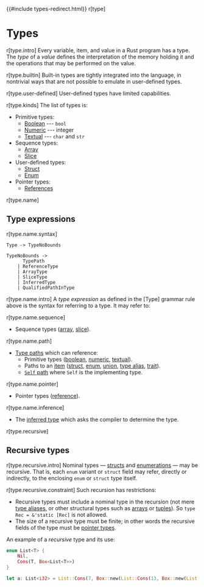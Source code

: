 {{#include types-redirect.html}}
r[type]
# Types

r[type.intro]
Every variable, item, and value in a Rust program has a type. The _type_ of a
*value* defines the interpretation of the memory holding it and the operations
that may be performed on the value.

r[type.builtin]
Built-in types are tightly integrated into the language, in nontrivial ways
that are not possible to emulate in user-defined types.

r[type.user-defined]
User-defined types have limited capabilities.

r[type.kinds]
The list of types is:

* Primitive types:
    * [Boolean] --- `bool`
    * [Numeric] --- integer
    * [Textual] --- `char` and `str`
* Sequence types:
    * [Array]
    * [Slice]
* User-defined types:
    * [Struct]
    * [Enum]
* Pointer types:
    * [References]
<!-- * Trait types:
    * [Trait objects]
    * [Impl trait] -->

r[type.name]
## Type expressions

r[type.name.syntax]
```grammar,types
Type -> TypeNoBounds

TypeNoBounds ->
      TypePath
    | ReferenceType
    | ArrayType
    | SliceType
    | InferredType
    | QualifiedPathInType
```

r[type.name.intro]
A _type expression_ as defined in the [Type] grammar rule above is the syntax
for referring to a type. It may refer to:

r[type.name.sequence]
* Sequence types ([array], [slice]).

r[type.name.path]
* [Type paths] which can reference:
    * Primitive types ([boolean], [numeric], [textual]).
    * Paths to an [item] ([struct], [enum], [union], [type alias], [trait]).
    * [`Self` path] where `Self` is the implementing type.

r[type.name.pointer]
* Pointer types ([reference]).

r[type.name.inference]
* The [inferred type] which asks the compiler to determine the type.

r[type.recursive]
## Recursive types

r[type.recursive.intro]
Nominal types &mdash; [structs] and [enumerations] &mdash; may be
recursive. That is, each `enum` variant or `struct` field may
refer, directly or indirectly, to the enclosing `enum` or `struct` type itself.

r[type.recursive.constraint]
Such recursion has restrictions:

* Recursive types must include a nominal type in the recursion (not mere [type
  aliases], or other structural types such as [arrays] or [tuples]). So `type
  Rec = &'static [Rec]` is not allowed.
* The size of a recursive type must be finite; in other words the recursive
  fields of the type must be [pointer types].

An example of a *recursive* type and its use:

```rust
enum List<T> {
    Nil,
    Cons(T, Box<List<T>>)
}

let a: List<i32> = List::Cons(7, Box::new(List::Cons(13, Box::new(List::Nil))));
```

[Array]: types/array.md
[Boolean]: types/boolean.md
[Closures]: types/closure.md
[Enum]: types/enum.md
[Function pointers]: types/function-pointer.md
[Functions]: types/function-item.md
[Impl trait]: types/impl-trait.md
[Macros]: macros.md
[Numeric]: types/numeric.md
[Parentheses]: #parenthesized-types
[Raw pointers]: types/pointer.md#raw-pointers-const-and-mut
[References]: types/pointer.md#shared-references-
[Slice]: types/slice.md
[Struct]: types/struct.md
[Textual]: types/textual.md
[Trait objects]: types/trait-object.md
[Tuple]: types/tuple.md
[Type paths]: paths.md#paths-in-types
[Union]: types/union.md
[`Self` path]: paths.md#self-1
[arrays]: types/array.md
[enumerations]: types/enum.md
[function pointer]: types/function-pointer.md
[inferred type]: types/inferred.md
[item]: items.md
[never]: types/never.md
[pointer types]: types/pointer.md
[raw pointer]: types/pointer.md#raw-pointers-const-and-mut
[reference type]: types/pointer.md#shared-references-
[reference]: types/pointer.md#shared-references-
[structs]: types/struct.md
[trait]: types/trait-object.md
[tuples]: types/tuple.md
[type alias]: items/type-aliases.md
[type aliases]: items/type-aliases.md
[type boundaries]: trait-bounds.md
[type parameters]: types/parameters.md
[unions]: types/union.md
